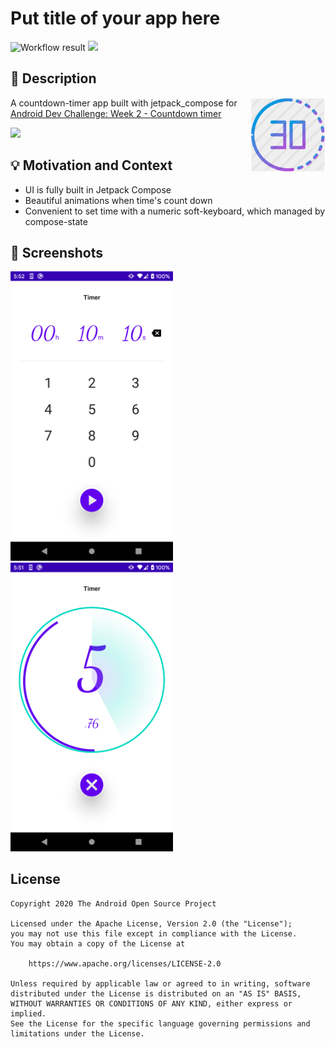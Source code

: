 # Put title of your app here

<!--- Replace <OWNER> with your Github Username and <REPOSITORY> with the name of your repository. -->
<!--- You can find both of these in the url bar when you open your repository in github. -->
![Workflow result](https://github.com/vitaviva/CountdownTimer/workflows/Check/badge.svg)
![](https://img.shields.io/badge/jetpack_compose-1.0.0_beta01-green.svg)

## :scroll: Description
<img src="app/src/main/res/mipmap-xxhdpi/count_down_timer.png" width=120 align=right>

A countdown-timer app built with jetpack_compose for [Android Dev Challenge: Week 2 - Countdown timer](https://android-developers.googleblog.com/2021/03/android-dev-challenge-2.html)

<img src="/results/screenrecord.gif" width="260">

## :bulb: Motivation and Context
<!--- Optionally point readers to interesting parts of your submission. -->
<!--- What are you especially proud of? -->

- UI is fully built in Jetpack Compose
- Beautiful animations when time's count down
- Convenient to set time with a numeric soft-keyboard, which managed  by compose-state


## :camera_flash: Screenshots
<!-- You can add more screenshots here if you like -->
<img src="/results/screenshot_1.png" width="260">&emsp;<img src="/results/screenshot_2.png" width="260">

## License
```
Copyright 2020 The Android Open Source Project

Licensed under the Apache License, Version 2.0 (the "License");
you may not use this file except in compliance with the License.
You may obtain a copy of the License at

    https://www.apache.org/licenses/LICENSE-2.0

Unless required by applicable law or agreed to in writing, software
distributed under the License is distributed on an "AS IS" BASIS,
WITHOUT WARRANTIES OR CONDITIONS OF ANY KIND, either express or implied.
See the License for the specific language governing permissions and
limitations under the License.
```